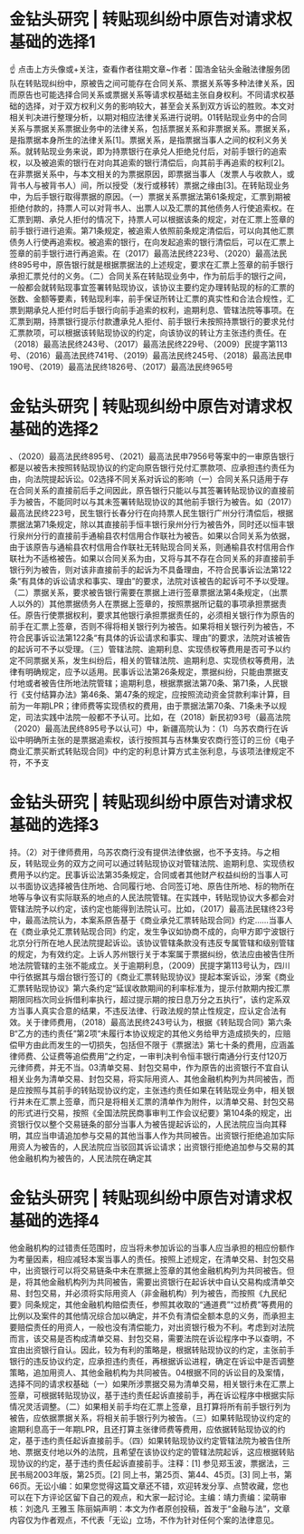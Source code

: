 # 金钻头研究 | 转贴现纠纷中原告对请求权基础的选择1

☝ 点击上方头像或+关注，查看作者往期文章~作者：国浩金钻头金融法律服务团队在转贴现纠纷中，原被告之间可能存在合同关系、票据关系等多种法律关系，因而原告也可能选择合同关系或票据关系等请求权基础主张自身权利。不同请求权基础的选择，对于双方权利义务的影响较大，甚至会关系到双方诉讼的胜败。本文对相关判决进行整理分析，以期对相应法律关系进行说明。01转贴现业务中的合同关系与票据关系票据业务中的法律关系，包括票据关系和非票据关系。票据关系，是指票据本身所生的法律关系[1]。票据关系，是指票据当事人之间的权利义务关系。就转贴现业务来说，即为持票银行在承兑人拒绝兑付后，对前手银行的追索权，以及被追索的银行在对向其追索的银行清偿后，向其前手再追索的权利[2]。在非票据关系中，与本文相关的为票据原因，即票据当事人（发票人与收款人，或背书人与被背书人）间，所以授受（发行或移转）票据之缘由[3]。在转贴现业务中，为后手银行取得票据的原因。（一）票据关系票据法第61条规定，汇票到期被拒绝付款的，持票人可以对背书人、出票人以及汇票的其他债务人行使追索权。在汇票到期、承兑人拒付的情况下，持票人可以根据该条的规定，对在汇票上签章的前手银行进行追索。第71条规定，被追索人依照前条规定清偿后，可以向其他汇票债务人行使再追索权。被追索的银行，在向发起追索的银行清偿后，可以在汇票上签章的前手银行进行再追索。在（2017）最高法民终223号、（2020）最高法民终895号中，原告银行就是根据票据法的上述规定，要求在汇票上签章的前手银行承担汇票兑付的义务。（二）合同关系在转贴现业务中，作为前后手的银行之间，一般都会就转贴现事宜签署转贴现协议，该协议主要约定办理转贴现的标的汇票的张数、金额等要素，转贴现利率，前手保证所转让汇票的真实性和合法合规性，汇票到期承兑人拒付时后手银行向前手追索的权利，逾期利息、管辖法院等事项。在汇票到期，持票银行提示付款遭承兑人拒付、前手银行未按照持票银行的要求兑付汇票款项，可以根据该转贴现协议的约定，向该协议的转让方主张违约责任。在（2018）最高法民终243号、（2017）最高法民终229号、（2009）民提字第113号、（2016）最高法民终741号、（2019）最高法民终245号、（2018）最高法民申190号、（2019）最高法民终1826号、（2017）最高法民终965号

# 金钻头研究 | 转贴现纠纷中原告对请求权基础的选择2

、（2020）最高法民终895号、（2021）最高法民申7956号等案中的一审原告银行都是以被告未按照转贴现协议的约定向原告银行兑付汇票款项、应承担违约责任为由，向法院提起诉讼。02选择不同关系对诉讼的影响（一）合同关系只适用于存在合同关系的直接前后手之间因此，原告银行只能以与其签署转贴现协议的直接前手为被告，不能同时以与其未签署转贴现协议的其他前手银行为被告。如（2017）最高法民终223号，民生银行长春分行在向持票人民生银行广州分行清偿后，根据票据法第71条规定，除以其直接前手恒丰银行泉州分行为被告外，同时还以恒丰银行泉州分行的直接前手通榆县农村信用合作联社为被告。如果以合同关系为依据，由于该原告与通榆县农村信用合作联社无转贴现合同关系，则通榆县农村信用合作联社为不适格被告。如果以合同关系为由，又将与其不存在合同关系的非直接前手银行列为被告，则对该非直接前手的起诉为不具备理由，不符合民事诉讼法第122条“有具体的诉讼请求和事实、理由”的要求，法院对该被告的起诉可不予以受理。（二）票据关系，要求被告银行需要在票据上进行签章票据法第4条规定，（出票人以外的）其他票据债务人在票据上签章的，按照票据所记载的事项承担票据责任。原告行使票据权利，要求其他银行承担票据责任的，必须相关银行作为原告的前手在汇票上签章，否则不得将相关银行列为被告。如果将相关银行列为被告，不符合民事诉讼法第122条“有具体的诉讼请求和事实、理由”的要求，法院对该被告的起诉可不予以受理。（三）管辖法院、逾期利息、实现债权等费用是否可予以约定不同票据关系，发生纠纷后，相关的管辖法院、逾期利息、实现债权等费用，法律有明确规定，应予以适用。民事诉讼法第26条规定，票据纠纷，只能由票据支付地或者被告住所地法院管辖；逾期利息，根据票据法第70条、第71条，人民银行《支付结算办法》第46条、第47条的规定，应按照流动资金贷款利率计算，目前为一年期LPR；律师费等实现债权的费用，由于票据法第70条、71条未予以规定，司法实践中法院一般都不予认可。比如，在（2018）新民初93号（最高法院（2020）最高法民终895号予以认可）中，新疆高院认为：（1）乌苏农商行在诉讼中明确所主张的是票据追索权，该行按照其与吉林集安农商行签订的三份《电子商业汇票买断式转贴现合同》中约定的利息计算方式主张利息，与该项法律规定不符，不予支

# 金钻头研究 | 转贴现纠纷中原告对请求权基础的选择3

持。（2）对于律师费用，乌苏农商行没有提供法律依据，也不予支持。与之相反，转贴现业务的双方之间可以通过转贴现协议对管辖法院、逾期利息、实现债权费用予以约定。民事诉讼法第35条规定，合同或者其他财产权益纠纷的当事人可以书面协议选择被告住所地、合同履行地、合同签订地、原告住所地、标的物所在地等与争议有实际联系的地点的人民法院管辖。在实践中，转贴现协议大多都会对管辖法院予以约定，该约定也能得到法院认可。比如，（2017）最高法民辖终23号中，最高法院认为，本案系原告基于《商业承兑汇票转贴现合同》约定……当事人在《商业承兑汇票转贴现合同》约定，发生争议如协商不成的，向甲方即宁波银行北京分行所在地人民法院提起诉讼。该协议管辖条款没有违反专属管辖和级别管辖的规定，为有效约定。上诉人苏州银行关于本案属于票据纠纷，依法应由被告住所地法院管辖的主张不能成立。关于逾期利息，（2009）民提字第113号认为，四川中行依据其与烟台银行签订的《商业汇票转贴现协议》提起本案诉讼，涉案《商业汇票转贴现协议》第六条约定“延误收款期间的利率标准为，提示付款期内按汇票期限同档次同业拆借利率执行，超过提示期的按日息万分之五执行”，该约定系双方当事人真实合意的结果，不违反法律、行政法规的禁止性规定，应认定合法有效。关于律师费用，（2018）最高法民终243号认为，根据《转贴现合同》第六条B“乙方的违约责任”第2项“未履行本协议规定的其他义务给甲方造成损失的，应赔偿甲方由此而发生的一切损失，包括但不限于《票据法》第七十条的费用，应涵盖律师费、公证费等追偿费用”之约定，一审判决判令恒丰银行南通分行支付120万元律师费，并无不当。03清单交易、封包交易中，作为原告的出资银行不宜自认相关业务为清单交易、封包交易，将实际用资人、其他金融机构列为共同被告，而是应按照与其前手的转贴现协议约定，主张违约责任如果在转贴现业务中，相关银行并未在汇票上签章，而只是将相关汇票的清单作为附件，以清单交易、封包交易的形式进行交易，按照《全国法院民商事审判工作会议纪要》第104条的规定，出资银行仅以整个交易链条的部分当事人为被告提起诉讼的，人民法院应当向其释明，其应当申请追加参与交易的其他当事人作为共同被告。出资银行拒绝追加实际用资人为被告的，人民法院应当驳回其诉讼请求；出资银行拒绝追加参与交易的其他金融机构为被告的，人民法院在确定其

# 金钻头研究 | 转贴现纠纷中原告对请求权基础的选择4

他金融机构的过错责任范围时，应当将未参加诉讼的当事人应当承担的相应份额作为考量因素，相应减轻本案当事人的责任。按照上述规定，在清单交易、封包交易中，出资银行可以将交易链条中未在票据上签章的其他金融机构列为共同被告。但是，将其他金融机构列为共同被告，需要出资银行在起诉状中自认交易构成清单交易、封包交易，并必须将实际用资人（非金融机构）列为被告，而按照《九民纪要》同条规定，其他金融机构赔偿责任，参照其收取的“通道费”“过桥费”等费用的比例以及案件的其他情况综合加以确定，并不负有清偿全额本息的义务，而承担主要赔偿责任的用资人，一般也没有清偿能力，对出资银行极为不利。考虑到对法院而言，该交易是否构成清单交易、封包交易，需要法院在诉讼程序中予以查明，不宜由出资银行自认。因此，较为有利的策略是，根据转贴现协议的约定，主张前手银行的违反协议约定，应承担违约责任，再根据诉讼进程，确定在诉讼中是否调整策略，追加用资人、其他金融机构为共同被告。04根据不同的诉讼目的及案情，选择不同的请求权基础（一）如果所涉票据交易为清单交易，相关银行未在汇票上签章，可根据转贴现协议，基于违约责任起诉直接前手，再在诉讼程序中根据实际情况灵活调整。（二）如果相关前手均在汇票上签章，且打算将所有前手银行列为被告，应依据票据关系，将相关前手银行列为被告。（三）如果转贴现协议约定的逾期利息高于一年期LPR，且还打算主张律师费等费用，应依据转贴现协议的约定，基于违约责任起诉直接前手。（四）如果转贴现协议约定管辖法院为被告住所地、票据支付地以外的法院，且希望在该协议约定的管辖法院起诉，这应根据转贴现协议的约定，基于违约责任起诉直接前手。注释：[1] 参见郑玉波，票据法，三民书局2003年版，第25页。[2] 同上书，第25页、第44、45页。[3] 同上书，第66页。无讼小编：如果您觉得这篇文章还不错，欢迎转发分享、点赞收藏，您也可以在下方评论区留下自己的观点，和大家一起讨论。主编：靖力责编：梁萌审核：刘逸凡 王雅玉 陈丽娟声明：本文为作者原创投稿，首发于“金融与法”，文章内容仅为作者观点，不代表「无讼」立场，不作为针对任何个案的法律意见。

